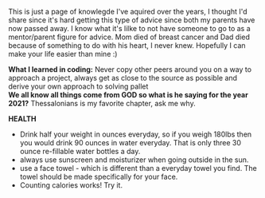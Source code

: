 <!--- [Next Page - Home Page](/index.md) | [Next Page - Research I've Done](/Research.md) | [Next Page -My Paintings](/Paintings.md) | [Next Page - Scriptures](/Verses.md) | [Next Page - Music/Videos](/CO.md) ---> 

This is just a page of knowlegde I've aquired over the years, I thought I'd share since it's hard getting this type of advice since both my parents have now passed away. I know what it's lilke to not have someone to go to as a mentor/parent figure for advice. Mom died of breast cancer and Dad died because of something to do with his heart, I never knew. Hopefully I can make your life easier than mine :)

**What I learned in coding:** Never copy other peers around you on a way to approach a project, always get as close to the source as possible and derive your own approach to solving pallet  
**We all know all things come from GOD so what is he saying for the year 2021?** Thessalonians is my favorite chapter, ask me why.  

**HEALTH**
- Drink half your weight in ounces everyday, so if you weigh 180lbs then you would drink 90 ounces in water everyday. That is only three 30 ounce re-fillable water bottles a day.
- always use sunscreen and moisturizer when going outside in the sun.
- use a face towel - which is different than a everyday towel you find. The towel should be made specifically for your face.
- Counting calories works! Try it.


